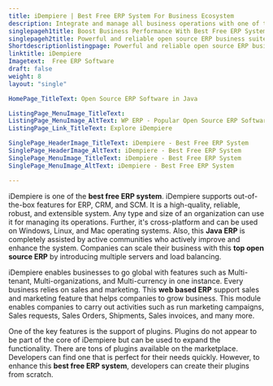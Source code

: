 ```yaml
---
title: iDempiere | Best Free ERP System For Business Ecosystem
description: Integrate and manage all business operations with one of the top open source ERP software. iDempiere provides out of the box features for CRM and SCM.
singlepageh1title: Boost Business Performance With Best Free ERP System
singlepageh2title: Powerful and reliable open source ERP business suite. Integrated with customer relationship management (CRM) and supply chain management (SCM) capabilities.
Shortdescriptionlistingpage: Powerful and reliable open source ERP business suite. Integrated with customer relationship management (CRM) and supply chain management (SCM) capabilities.
linktitle: iDempiere
Imagetext:  Free ERP Software 
draft: false
weight: 8
layout: "single"

HomePage_TitleText: Open Source ERP Software in Java

ListingPage_MenuImage_TitleText: 
ListingPage_MenuImage_AltText: WP ERP - Popular Open Source ERP Software
ListingPage_Link_TitleText: Explore iDempiere

SinglePage_HeaderImage_TitleText: iDempiere - Best Free ERP System
SinglePage_HeaderImage_AltText: iDempiere - Best Free ERP System
SinglePage_MenuImage_TitleText: iDempiere - Best Free ERP System
SinglePage_MenuImage_AltText: iDempiere - Best Free ERP System

---
```


iDempiere is one of the **best free ERP system**. iDempiere supports out-of-the-box features for ERP, CRM, and SCM. It is a high-quality, reliable, robust, and extensible system. Any type and size of an organization can use it for managing its operations. Further, it's cross-platform and can be used on Windows, Linux, and Mac operating systems. Also, this **Java ERP** is completely assisted by active communities who actively improve and enhance the system. Companies can scale their business with this **top open source ERP** by introducing multiple servers and load balancing.

iDempiere enables businesses to go global with features such as Multi-tenant, Multi-organizations, and Multi-currency in one instance. Every business relies on sales and marketing. This **web based ERP** support sales and marketing feature that helps companies to grow business. This module enables companies to carry out activities such as run marketing campaigns, Sales requests, Sales Orders, Shipments, Sales invoices, and many more.

One of the key features is the support of plugins. Plugins do not appear to be part of the core of iDempiere but can be used to expand the functionality. There are tons of plugins available on the marketplace. Developers can find one that is perfect for their needs quickly. However, to enhance this **best free ERP system**, developers can create their plugins from scratch.